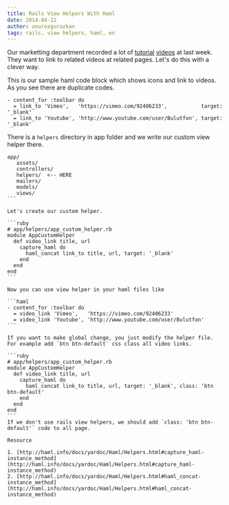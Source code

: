 ```yaml
---
title: Rails View Helpers With Haml
date: 2014-04-22
author: onurozgurozkan
tags: rails, view helpers, haml, en
---
```


Our marketting department recorded a lot of [tutorial](http://www.youtube.com/user/Bulutfon) [videos](https://vimeo.com/bulutfon) at last week. They want to link to related videos at related pages. Let's do this with a clever way.

This is our sample haml code block which shows icons and link to videos. As you see there are duplicate codes.

```haml
- content_for :toolbar do
  = link_to 'Vimeo',   'https://vimeo.com/92406233',           target: '_blank'
  = link_to 'Youtube', 'http://www.youtube.com/user/Bulutfon', target: '_blank'
```

There is a `helpers` directory in app folder and we write our custom view helper there.


````
app/
   assets/
   controllers/
   helpers/  <-- HERE
   mailers/
   models/
   views/
```

Let's create our custom helper.

```ruby
# app/helpers/app_custom_helper.rb
module AppCustomHelper 
  def video_link title, url
    capture_haml do
      haml_concat link_to title, url, target: '_blank'
    end
  end
end
```

Now you can use view helper in your haml files like

```haml
- content_for :toolbar do
  = video_link 'Vimeo',   'https://vimeo.com/92406233'
  = video_link 'Youtube', 'http://www.youtube.com/user/Bulutfon'
```

If you want to make global change, you just modify the helper file. For example add `btn btn-default` css class all video links.

```ruby
# app/helpers/app_custom_helper.rb
module AppCustomHelper 
  def video_link title, url
    capture_haml do
      haml_concat link_to title, url, target: '_blank', class: 'btn btn-default'
    end
  end
end
```
If we don't use rails view helpers, we should add `class: 'btn btn-default'` code to all page.

Resource

1. [http://haml.info/docs/yardoc/Haml/Helpers.html#capture_haml-instance_method](http://haml.info/docs/yardoc/Haml/Helpers.html#capture_haml-instance_method)
2. [http://haml.info/docs/yardoc/Haml/Helpers.html#haml_concat-instance_method](http://haml.info/docs/yardoc/Haml/Helpers.html#haml_concat-instance_method)
